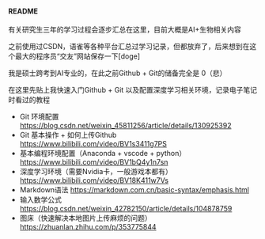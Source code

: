 #### README

有关研究生三年的学习过程会逐步汇总在这里，目前大概是AI+生物相关内容

之前使用过CSDN，语雀等各种平台汇总过学习记录，但都放弃了，后来想到在这个最大的程序员“交友”网站保存一下[doge]

我是硕士跨考到AI专业的，在此之前Github + Git的储备完全是 0（悲）

在这里先贴上我快速入门Github + Git 以及配置深度学习相关环境，记录电子笔记时看过的教程

* Git 环境配置 https://blog.csdn.net/weixin_45811256/article/details/130925392
* Git 基本操作 + 如何上传Github https://www.bilibili.com/video/BV1s3411g7PS
* 基本编程环境配置（Anaconda + vscode + python）https://www.bilibili.com/video/BV1bQ4y1n7sn
* 深度学习环境（需要Nvidia卡，一般游戏本都有）https://www.bilibili.com/video/BV18K411w7Vs
* Markdown语法 https://markdown.com.cn/basic-syntax/emphasis.html
* 输入数学公式 https://blog.csdn.net/weixin_42782150/article/details/104878759
* 图床（快速解决本地图片上传麻烦的问题）https://zhuanlan.zhihu.com/p/353775844